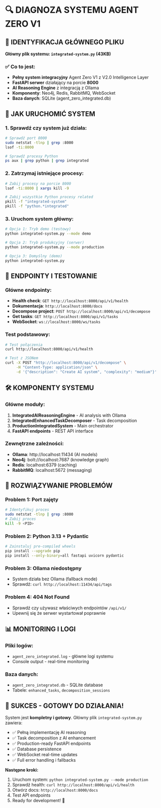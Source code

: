 # 🔍 DIAGNOZA SYSTEMU AGENT ZERO V1

## 🎯 IDENTYFIKACJA GŁÓWNEGO PLIKU

**Główny plik systemu: `integrated-system.py` (43KB)**

### ✅ Co to jest:
- **Pełny system integracyjny** Agent Zero V1 z V2.0 Intelligence Layer
- **FastAPI serwer** działający na porcie **8000**
- **AI Reasoning Engine** z integracją z Ollama
- **Komponenty**: Neo4j, Redis, RabbitMQ, WebSocket
- **Baza danych**: SQLite (agent_zero_integrated.db)

## 🚀 JAK URUCHOMIĆ SYSTEM

### 1. **Sprawdź czy system już działa:**
```bash
# Sprawdź port 8000
sudo netstat -tlnp | grep :8000
lsof -ti:8000

# Sprawdź procesy Python
ps aux | grep python | grep integrated
```

### 2. **Zatrzymaj istniejące procesy:**
```bash
# Zabij procesy na porcie 8000
lsof -ti:8000 | xargs kill -9

# Zabij wszystkie Python procesy related
pkill -f "integrated-system"
pkill -f "python.*integrated"
```

### 3. **Uruchom system główny:**
```bash
# Opcja 1: Tryb demo (testowy)
python integrated-system.py --mode demo

# Opcja 2: Tryb produkcyjny (serwer)
python integrated-system.py --mode production

# Opcja 3: Domyślny (demo)
python integrated-system.py
```

## 🔧 ENDPOINTY I TESTOWANIE

### **Główne endpointy:**
- **Health check**: `GET http://localhost:8000/api/v1/health`
- **Dokumentacja**: `http://localhost:8000/docs`
- **Decompose project**: `POST http://localhost:8000/api/v1/decompose`
- **Get tasks**: `GET http://localhost:8000/api/v1/tasks`
- **WebSocket**: `ws://localhost:8000/ws/tasks`

### **Test podstawowy:**
```bash
# Test połączenia
curl http://localhost:8000/api/v1/health

# Test z JSONem
curl -X POST "http://localhost:8000/api/v1/decompose" \
     -H "Content-Type: application/json" \
     -d '{"description": "Create AI system", "complexity": "medium"}'
```

## 🛠️ KOMPONENTY SYSTEMU

### **Główne moduły:**
1. **IntegratedAIReasoningEngine** - AI analysis with Ollama
2. **IntegratedEnhancedTaskDecomposer** - Task decomposition
3. **ProductionIntegratedSystem** - Main orchestrator
4. **FastAPI endpoints** - REST API interface

### **Zewnętrzne zależności:**
- **Ollama**: http://localhost:11434 (AI models)
- **Neo4j**: bolt://localhost:7687 (knowledge graph)
- **Redis**: localhost:6379 (caching)
- **RabbitMQ**: localhost:5672 (messaging)

## 🐛 ROZWIĄZYWANIE PROBLEMÓW

### **Problem 1: Port zajęty**
```bash
# Identyfikuj proces
sudo netstat -tlnp | grep :8000
# Zabij proces
kill -9 <PID>
```

### **Problem 2: Python 3.13 + Pydantic**
```bash
# Zainstaluj pre-compiled wheels
pip install --upgrade pip
pip install --only-binary=all fastapi uvicorn pydantic
```

### **Problem 3: Ollama niedostępny**
- System działa bez Ollama (fallback mode)
- Sprawdź: `curl http://localhost:11434/api/tags`

### **Problem 4: 404 Not Found**
- Sprawdź czy używasz właściwych endpointów `/api/v1/`
- Upewnij się że serwer wystartował poprawnie

## 📊 MONITORING I LOGI

### **Pliki logów:**
- `agent_zero_integrated.log` - główne logi systemu
- Console output - real-time monitoring

### **Baza danych:**
- `agent_zero_integrated.db` - SQLite database
- Tabele: `enhanced_tasks`, `decomposition_sessions`

## 🎉 SUKCES - GOTOWY DO DZIAŁANIA!

System jest **kompletny i gotowy**. Główny plik `integrated-system.py` zawiera:
- ✅ Pełną implementację AI reasoning
- ✅ Task decomposition z AI enhancement
- ✅ Production-ready FastAPI endpoints
- ✅ Database persistence
- ✅ WebSocket real-time updates
- ✅ Full error handling i fallbacks

**Następne kroki:**
1. Uruchom system: `python integrated-system.py --mode production`
2. Sprawdź health: `curl http://localhost:8000/api/v1/health`
3. Otwórz docs: `http://localhost:8000/docs`
4. Test API endpoints
5. Ready for development! 🚀